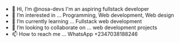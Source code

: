 - 👋 Hi, I’m @nosa-devs I'm an aspiring fullstack developer
- 👀 I’m interested in ... Programming, Web development, Web design
- 🌱 I’m currently learning ... Fullstack web development
- 💞️ I’m looking to collaborate on ... web development projects
- 📫 How to reach me ... WhatsApp +2347038188246

<!---
nosa-devs/nosa-devs is a ✨ special ✨ repository because its `README.md` (this file) appears on your GitHub profile.
You can click the Preview link to take a look at your changes.
--->
